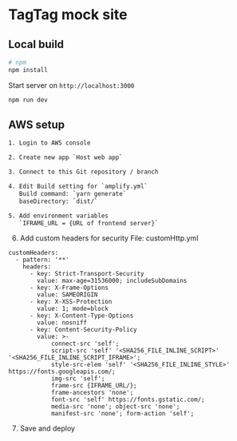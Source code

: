 # TagTag mock site

## Local build

```bash
# npm
npm install

```

Start server on `http://localhost:3000`

```bash
npm run dev
```

## AWS setup

```bash
1. Login to AWS console

2. Create new app `Host web app`

3. Connect to this Git repository / branch

4. Edit Build setting for `amplify.yml`
   Build command: `yarn generate`
   baseDirectory: `dist/`

5. Add environment variables
   `IFRAME_URL = {URL of frontend server}`
```

6. Add custom headers for security
   File: customHttp.yml

```
customHeaders:
  - pattern: '**'
    headers:
      - key: Strict-Transport-Security
        value: max-age=31536000; includeSubDomains
      - key: X-Frame-Options
        value: SAMEORIGIN
      - key: X-XSS-Protection
        value: 1; mode=block
      - key: X-Content-Type-Options
        value: nosniff
      - key: Content-Security-Policy
        value: >-
            connect-src 'self';
            script-src 'self' '<SHA256_FILE_INLINE_SCRIPT>' '<SHA256_FILE_INLINE_SCRIPT_IFRAME>';
            style-src-elem 'self' '<SHA256_FILE_INLINE_STYLE>' https://fonts.googleapis.com/;
            img-src 'self';
            frame-src {IFRAME_URL/};
            frame-ancestors 'none';
            font-src 'self' https://fonts.gstatic.com/;
            media-src 'none'; object-src 'none';
            manifest-src 'none'; form-action 'self';
```

7. Save and deploy
